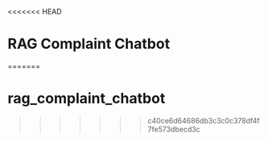 <<<<<<< HEAD
# RAG Complaint Chatbot
=======
# rag_complaint_chatbot
>>>>>>> c40ce6d64686db3c3c0c378df4f7fe573dbecd3c
